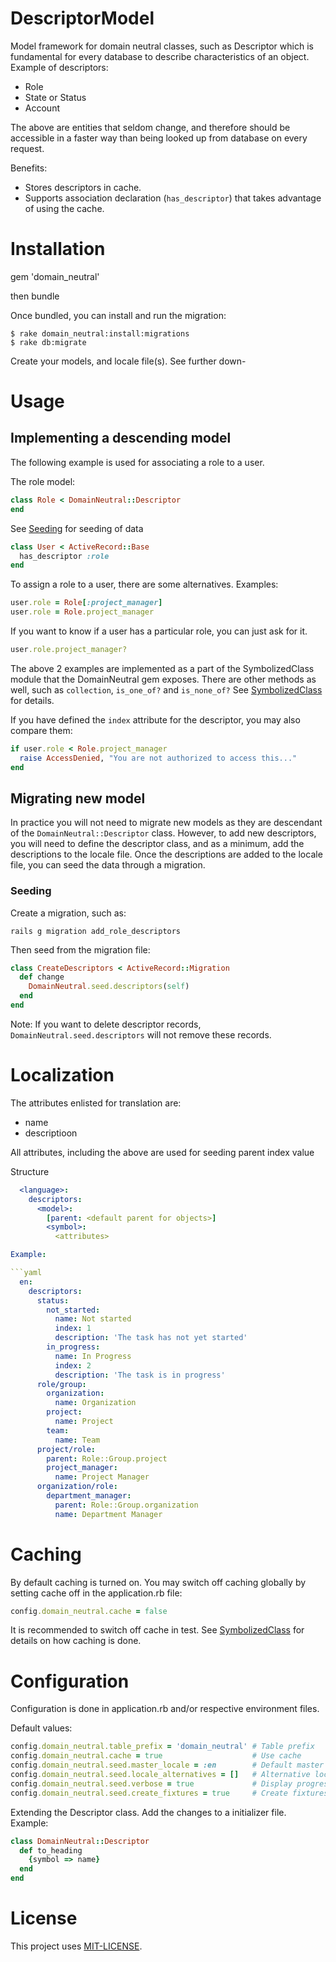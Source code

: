 # DescriptorModel

Model framework for domain neutral classes, such as Descriptor which is fundamental for every database to describe characteristics of an object.
Example of descriptors:
  * Role
  * State or Status
  * Account
  
The above are entities that seldom change, and therefore should be accessible in a faster way than being looked up from database on every request.

Benefits:
  * Stores descriptors in cache.
  * Supports association declaration (`has_descriptor`) that takes advantage of using the cache.

# Installation

  gem 'domain_neutral'

  then bundle
  
Once bundled, you can install and run the migration:

```
$ rake domain_neutral:install:migrations
$ rake db:migrate
```

Create your models, and locale file(s). See further down- 

# Usage


## Implementing a descending model

The following example is used for associating a role to a user.

The role model:
```ruby
class Role < DomainNeutral::Descriptor
end
```
See [Seeding](#Seeding) for seeding of data

```ruby
class User < ActiveRecord::Base
  has_descriptor :role
end
```

To assign a role to a user, there are some alternatives. Examples:

```ruby
user.role = Role[:project_manager]
user.role = Role.project_manager
```

If you want to know if a user has a particular role, you can just ask for it.

```ruby
user.role.project_manager?
```

The above 2 examples are implemented as a part of the SymbolizedClass module that the DomainNeutral gem exposes.
There are other methods as well, such as `collection`, `is_one_of?` and `is_none_of?`
See [SymbolizedClass](lib/domain_neutral/symbolized_class.rb) for details.


If you have defined the `index` attribute for the descriptor, you may also compare them:

```ruby
if user.role < Role.project_manager
  raise AccessDenied, "You are not authorized to access this..."
end
```

## Migrating new model

In practice you will not need to migrate new models as they are descendant of the `DomainNeutral::Descriptor` class.
However, to add new descriptors, you will need to define the descriptor class, and as a minimum, add the descriptions to the locale file.
Once the descriptions are added to the locale file, you can seed the data through a migration.

### Seeding

Create a migration, such as:
```
rails g migration add_role_descriptors
```

Then seed from the migration file:
```ruby
class CreateDescriptors < ActiveRecord::Migration
  def change
    DomainNeutral.seed.descriptors(self)
  end
end
```

Note: If you want to delete descriptor records, `DomainNeutral.seed.descriptors` will not remove these records.

# Localization

The attributes enlisted for translation are:
*  name
*  descriptioon

All attributes, including the above are used for seeding
  parent
  index
  value
  
Structure
```yaml
  <language>:
    descriptors:
      <model>:
        [parent: <default parent for objects>]
        <symbol>:
          <attributes>    

Example:

```yaml
  en:
    descriptors:
      status:
        not_started:
          name: Not started
          index: 1
          description: 'The task has not yet started'
        in_progress:
          name: In Progress
          index: 2
          description: 'The task is in progress'
      role/group:
        organization:
          name: Organization
        project:
          name: Project
        team:
          name: Team
      project/role:
        parent: Role::Group.project
        project_manager:
          name: Project Manager
      organization/role:
        department_manager:
          parent: Role::Group.organization
          name: Department Manager
 ```

# Caching

By default caching is turned on. You may switch off caching globally by setting cache off in the application.rb file:
```ruby
config.domain_neutral.cache = false
```
It is recommended to switch off cache in test.
See [SymbolizedClass](lib/domain_neutral/symbolized_class.rb) for details on how caching is done.

# Configuration
  
Configuration is done in application.rb and/or respective environment files.

Default values:

```ruby
config.domain_neutral.table_prefix = 'domain_neutral' # Table prefix
config.domain_neutral.cache = true                    # Use cache
config.domain_neutral.seed.master_locale = :en        # Default master data locale. Language used for seeding
config.domain_neutral.seed.locale_alternatives = []   # Alternative locale data. These will be parsed and checked for consistency with the master
config.domain_neutral.seed.verbose = true             # Display progress when seeding
config.domain_neutral.seed.create_fixtures = true     # Create fixtures from master file
```

Extending the Descriptor class. Add the changes to a initializer file. Example:
```ruby
class DomainNeutral::Descriptor
  def to_heading
    {symbol => name}
  end
end
```

   
  

# License

This project uses [MIT-LICENSE](MIT-LICENSE).